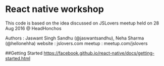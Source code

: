 # React native workshop
This code is based on the idea discussed on JSLovers meetup held on 28 Aug 2016 @ HeadHonchos

Authors : Jaswant Singh Sandhu (@jaswantsandhu), Neha Sharma (@hellonehha)
website : jslovers.com
meetup : meetup.com/jslovers

##Getting Started 
https://facebook.github.io/react-native/docs/getting-started.html